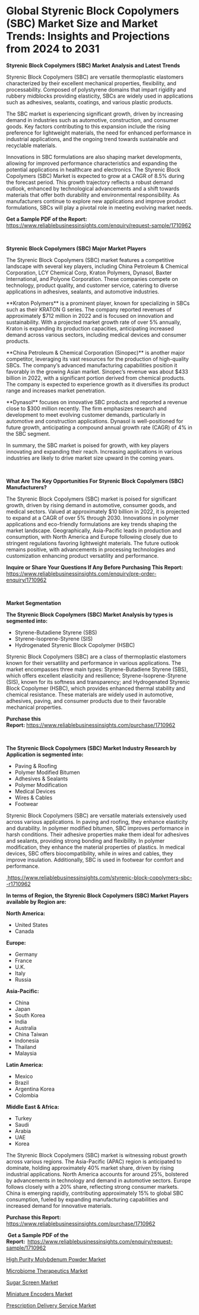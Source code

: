 <p><h1>Global Styrenic Block Copolymers (SBC) Market Size and Market Trends: Insights and Projections from 2024 to 2031</h1></p><p><strong>Styrenic Block Copolymers (SBC) Market Analysis and Latest Trends</strong></p>
<p><p>Styrenic Block Copolymers (SBC) are versatile thermoplastic elastomers characterized by their excellent mechanical properties, flexibility, and processability. Composed of polystyrene domains that impart rigidity and rubbery midblocks providing elasticity, SBCs are widely used in applications such as adhesives, sealants, coatings, and various plastic products. </p><p>The SBC market is experiencing significant growth, driven by increasing demand in industries such as automotive, construction, and consumer goods. Key factors contributing to this expansion include the rising preference for lightweight materials, the need for enhanced performance in industrial applications, and the ongoing trend towards sustainable and recyclable materials. </p><p>Innovations in SBC formulations are also shaping market developments, allowing for improved performance characteristics and expanding the potential applications in healthcare and electronics. The Styrenic Block Copolymers (SBC) Market is expected to grow at a CAGR of 8.5% during the forecast period. This growth trajectory reflects a robust demand outlook, enhanced by technological advancements and a shift towards materials that offer both durability and environmental responsibility. As manufacturers continue to explore new applications and improve product formulations, SBCs will play a pivotal role in meeting evolving market needs.</p></p>
<p><strong>Get a Sample PDF of the Report:&nbsp;</strong> <a href="https://www.reliablebusinessinsights.com/enquiry/request-sample/1710962?utm_campaign=102&utm_medium=2&utm_source=Github&utm_content=ia&utm_term=22102024&utm_id=styrenic-block-copolymers-sbc">https://www.reliablebusinessinsights.com/enquiry/request-sample/1710962</a></p>
<p>&nbsp;</p>
<p><strong>Styrenic Block Copolymers (SBC) Major Market Players</strong></p>
<p><p>The Styrenic Block Copolymers (SBC) market features a competitive landscape with several key players, including China Petroleum & Chemical Corporation, LCY Chemical Corp, Kraton Polymers, Dynasol, Baxter International, and Polyone Corporation. These companies compete on technology, product quality, and customer service, catering to diverse applications in adhesives, sealants, and automotive industries.</p><p>**Kraton Polymers** is a prominent player, known for specializing in SBCs such as their KRATON G series. The company reported revenues of approximately $712 million in 2022 and is focused on innovation and sustainability. With a projected market growth rate of over 5% annually, Kraton is expanding its production capacities, anticipating increased demand across various sectors, including medical devices and consumer products.</p><p>**China Petroleum & Chemical Corporation (Sinopec)** is another major competitor, leveraging its vast resources for the production of high-quality SBCs. The company’s advanced manufacturing capabilities position it favorably in the growing Asian market. Sinopec’s revenue was about $433 billion in 2022, with a significant portion derived from chemical products. The company is expected to experience growth as it diversifies its product range and increases market penetration.</p><p>**Dynasol** focuses on innovative SBC products and reported a revenue close to $300 million recently. The firm emphasizes research and development to meet evolving customer demands, particularly in automotive and construction applications. Dynasol is well-positioned for future growth, anticipating a compound annual growth rate (CAGR) of 4% in the SBC segment.</p><p>In summary, the SBC market is poised for growth, with key players innovating and expanding their reach. Increasing applications in various industries are likely to drive market size upward in the coming years.</p></p>
<p>&nbsp;</p>
<p><strong>What Are The Key Opportunities For Styrenic Block Copolymers (SBC) Manufacturers?</strong></p>
<p><p>The Styrenic Block Copolymers (SBC) market is poised for significant growth, driven by rising demand in automotive, consumer goods, and medical sectors. Valued at approximately $10 billion in 2022, it is projected to expand at a CAGR of over 5% through 2030. Innovations in polymer applications and eco-friendly formulations are key trends shaping the market landscape. Geographically, Asia-Pacific leads in production and consumption, with North America and Europe following closely due to stringent regulations favoring lightweight materials. The future outlook remains positive, with advancements in processing technologies and customization enhancing product versatility and performance.</p></p>
<p><strong>Inquire or Share Your Questions If Any Before Purchasing This Report:</strong> <a href="https://www.reliablebusinessinsights.com/enquiry/pre-order-enquiry/1710962?utm_campaign=102&utm_medium=2&utm_source=Github&utm_content=ia&utm_term=22102024&utm_id=styrenic-block-copolymers-sbc">https://www.reliablebusinessinsights.com/enquiry/pre-order-enquiry/1710962</a></p>
<p>&nbsp;</p>
<p><strong>Market Segmentation</strong></p>
<p><strong>The Styrenic Block Copolymers (SBC) Market Analysis by types is segmented into:</strong></p>
<p><ul><li>Styrene-Butadiene Styrene (SBS)</li><li>Styrene-Isoprene-Styrene (SIS)</li><li>Hydrogenated Styrenic Block Copolymer (HSBC)</li></ul></p>
<p><p>Styrenic Block Copolymers (SBC) are a class of thermoplastic elastomers known for their versatility and performance in various applications. The market encompasses three main types: Styrene-Butadiene Styrene (SBS), which offers excellent elasticity and resilience; Styrene-Isoprene-Styrene (SIS), known for its softness and transparency; and Hydrogenated Styrenic Block Copolymer (HSBC), which provides enhanced thermal stability and chemical resistance. These materials are widely used in automotive, adhesives, paving, and consumer products due to their favorable mechanical properties.</p></p>
<p><strong>Purchase this Report:&nbsp;</strong><a href="https://www.reliablebusinessinsights.com/purchase/1710962?utm_campaign=102&utm_medium=2&utm_source=Github&utm_content=ia&utm_term=22102024&utm_id=styrenic-block-copolymers-sbc">https://www.reliablebusinessinsights.com/purchase/1710962</a></p>
<p>&nbsp;</p>
<p><strong>The Styrenic Block Copolymers (SBC) Market Industry Research by Application is segmented into:</strong></p>
<p><ul><li>Paving & Roofing</li><li>Polymer Modified Bitumen</li><li>Adhesives & Sealants</li><li>Polymer Modification</li><li>Medical Devices</li><li>Wires & Cables</li><li>Footwear</li></ul></p>
<p><p>Styrenic Block Copolymers (SBC) are versatile materials extensively used across various applications. In paving and roofing, they enhance elasticity and durability. In polymer modified bitumen, SBC improves performance in harsh conditions. Their adhesive properties make them ideal for adhesives and sealants, providing strong bonding and flexibility. In polymer modification, they enhance the material properties of plastics. In medical devices, SBC offers biocompatibility, while in wires and cables, they improve insulation. Additionally, SBC is used in footwear for comfort and performance.</p></p>
<p><a href="https://www.reliablebusinessinsights.com/styrenic-block-copolymers-sbc--r1710962?utm_campaign=102&utm_medium=2&utm_source=Github&utm_content=ia&utm_term=22102024&utm_id=styrenic-block-copolymers-sbc">&nbsp;https://www.reliablebusinessinsights.com/styrenic-block-copolymers-sbc--r1710962</a></p>
<p><strong>In terms of Region, the Styrenic Block Copolymers (SBC) Market Players available by Region are:</strong></p>
<p>
    <p> <strong> North America: </strong>
        <ul>
            <li>United States</li>
            <li>Canada</li>
        </ul>
        </p> 
    <p> <strong> Europe: </strong>
        <ul>
            <li>Germany</li>
            <li>France</li>
            <li>U.K.</li>
            <li>Italy</li>
            <li>Russia</li>
        </ul>
        </p> 
    <p> <strong> Asia-Pacific: </strong>
        <ul>
            <li>China</li>
            <li>Japan</li>
            <li>South Korea</li>
            <li>India</li>
            <li>Australia</li>
            <li>China Taiwan</li>
            <li>Indonesia</li>
            <li>Thailand</li>
            <li>Malaysia</li>
        </ul>
        </p> 
    <p> <strong> Latin America: </strong>
        <ul>
            <li>Mexico</li>
            <li>Brazil</li>
            <li>Argentina Korea</li>
            <li>Colombia</li>
        </ul>
        </p> 
    <p> <strong> Middle East & Africa: </strong>
        <ul>
            <li>Turkey</li>
            <li>Saudi</li>
            <li>Arabia</li>
            <li>UAE</li>
            <li>Korea</li>
        </ul>
    </p>
    </p>
<p><p>The Styrenic Block Copolymers (SBC) market is witnessing robust growth across various regions. The Asia-Pacific (APAC) region is anticipated to dominate, holding approximately 40% market share, driven by rising industrial applications. North America accounts for around 25%, bolstered by advancements in technology and demand in automotive sectors. Europe follows closely with a 20% share, reflecting strong consumer markets. China is emerging rapidly, contributing approximately 15% to global SBC consumption, fueled by expanding manufacturing capabilities and increased demand for innovative materials.</p></p>
<p><strong>Purchase this Report: </strong><a href="https://www.reliablebusinessinsights.com/purchase/1710962?utm_campaign=102&utm_medium=2&utm_source=Github&utm_content=ia&utm_term=22102024&utm_id=styrenic-block-copolymers-sbc">https://www.reliablebusinessinsights.com/purchase/1710962</a></p>
<p>&nbsp;<strong>Get a Sample PDF of the Report:&nbsp;&nbsp;</strong><a href="https://www.reliablebusinessinsights.com/enquiry/request-sample/1710962?utm_campaign=102&utm_medium=2&utm_source=Github&utm_content=ia&utm_term=22102024&utm_id=styrenic-block-copolymers-sbc">https://www.reliablebusinessinsights.com/enquiry/request-sample/1710962</a></p>
<p><strong></strong></p>
<p><p><a href="https://github.com/laurettae0ac/Market-Research-Report-List-1/blob/main/high-purity-molybdenum-powder-market.md?utm_campaign=102&utm_medium=2&utm_source=Github&utm_content=ia&utm_term=22102024&utm_id=styrenic-block-copolymers-sbc">High Purity Molybdenum Powder Market</a></p><p><a href="https://www.linkedin.com/pulse/microbiome-therapeutics-momentum-charting-93-cagr-path-2024-2031-dvfyc?utm_campaign=102&utm_medium=2&utm_source=Github&utm_content=ia&utm_term=22102024&utm_id=styrenic-block-copolymers-sbc">Microbiome Therapeutics Market</a></p><p><a href="https://issuu.com/reportprime-2/docs/sugar-screen-market-size-2030.pptx_838dd786089ead?utm_campaign=102&utm_medium=2&utm_source=Github&utm_content=ia&utm_term=22102024&utm_id=styrenic-block-copolymers-sbc">Sugar Screen Market</a></p><p><a href="https://issuu.com/reportprime-2/docs/miniature-encoders-market-size-2030_755bb43e08986d?utm_campaign=102&utm_medium=2&utm_source=Github&utm_content=ia&utm_term=22102024&utm_id=styrenic-block-copolymers-sbc">Miniature Encoders Market</a></p><p><a href="https://www.linkedin.com/pulse/deep-dive-prescription-delivery-service-market-itstrends-ywqwe?utm_campaign=102&utm_medium=2&utm_source=Github&utm_content=ia&utm_term=22102024&utm_id=styrenic-block-copolymers-sbc">Prescription Delivery Service Market</a></p></p>